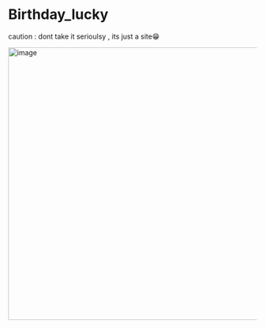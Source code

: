 # Birthday_lucky
 
 caution : dont take it serioulsy , its just a site😁

 

<img width="553" alt="image" src="https://user-images.githubusercontent.com/116382864/199600915-81e00690-7452-4b93-8bdb-df00c619f545.png">

